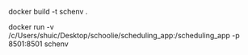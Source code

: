 docker build -t schenv .

docker run -v /c/Users/shuic/Desktop/schoolie/scheduling_app:/scheduling_app -p 8501:8501 schenv
